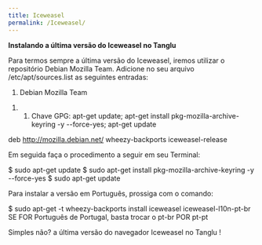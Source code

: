 ```yaml
---
title: Iceweasel
permalink: /Iceweasel/
---
```


**Instalando a última versão do Iceweasel no Tanglu**

Para termos sempre a última versão do Iceweasel, iremos utilizar o repositório Debian Mozilla Team. Adicione no seu arquivo /etc/apt/sources.list as seguintes entradas:

1.  Debian Mozilla Team

<!-- -->

1.  1.  Chave GPG: apt-get update; apt-get install pkg-mozilla-archive-keyring -y --force-yes; apt-get update

deb <http://mozilla.debian.net/> wheezy-backports iceweasel-release

Em seguida faça o procedimento a seguir em seu Terminal:

$ sudo apt-get update $ sudo apt-get install pkg-mozilla-archive-keyring -y --force-yes $ sudo apt-get update

Para instalar a versão em Português, prossiga com o comando:

$ sudo apt-get -t wheezy-backports install iceweasel iceweasel-l10n-pt-br SE FOR Português de Portugal, basta trocar o pt-br POR pt-pt

Simples não? a última versão do navegador Iceweasel no Tanglu !